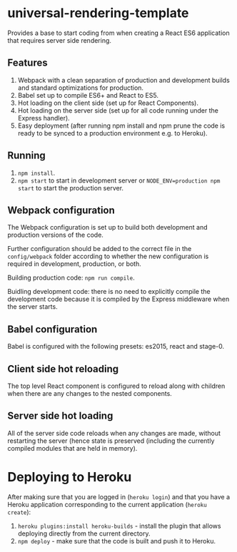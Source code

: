 # universal-rendering-template
Provides a base to start coding from when creating a React ES6 application that requires server side 
rendering.


## Features

  1. Webpack with a clean separation of production and development builds and standard optimizations
  for production.
  2. Babel set up to compile ES6+ and React to ES5.
  3. Hot loading on the client side (set up for React Components).
  4. Hot loading on the server side (set up for all code running under the Express handler).
  5. Easy deployment (after running npm install and npm prune the code is ready to be synced to a
  production environment e.g. to Heroku).


## Running

  1. `npm install`.
  2. `npm start` to start in development server or `NODE_ENV=production npm start` to start the 
  production server.
  

## Webpack configuration

The Webpack configuration is set up to build both development and production versions of the code.

Further configuration should be added to the correct file in the 
`config/webpack` folder according to whether the new configuration is required in development, 
production, or both.

Building production code: `npm run compile`.

Buidling development code: there is no need to explicitly compile the development code because it is
compiled by the Express middleware when the server starts.


## Babel configuration

Babel is configured with the following presets: es2015, react and stage-0.


## Client side hot reloading

The top level React component is configured to reload along with children when there are
any changes to the nested components.


## Server side hot loading

All of the server side code reloads when any changes are made, without restarting the server (hence 
state is preserved (including the currently compiled modules that are held in memory).


# Deploying to Heroku

After making sure that you are logged in (`heroku login`) and that you have a Heroku application 
corresponding to the current application (`heroku create`):

  1. `heroku plugins:install heroku-builds` - install the plugin that allows deploying directly from
  the current directory.
  2. `npm deploy` - make sure that the code is built and push it to Heroku.
